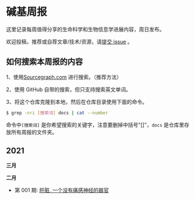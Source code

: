 # 碱基周报

这里记录每周值得分享的生命科学和生物信息学进展内容，周日发布。

欢迎投稿，推荐或自荐文章/技术/资源，请[提交 issue](https://github.com/ShujiaHuang/bioweekly/issues) 。


## 如何搜索本周报的内容

1、使用[Sourcegraph.com](https://sourcegraph.com/github.com/ShujiaHuang/bioweekly/) 进行搜索。（推荐方法）

2、使用 GitHub 自带的搜索，但只支持搜索英文单词。

3、将这个仓库克隆到本地，然后在仓库目录使用下面的命令。

```bash
$ grep -nri [搜索词] docs | cat --number
```

命令中`[搜索词]` 是你希望搜索的关键字，注意要删掉中括号"[]"，`docs` 是仓库里存放所有周报的文件夹。


## 2021

**三月**


**二月**

- 第 001 期: [肝脏, 一个没有痛感神经的器官](docs/issue-001.md)


